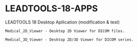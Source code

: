# LEADTOOLS-18-APPS
LEADTOOLS 18 Desktop Apllication (modification &amp; test)

 	Medical_2D_Viewer - Desktop 2D Viewer for DICOM files. 
 	
 	Medical_3D_Viewer - Desktop 2D/3D Viewer for DICOM series.
